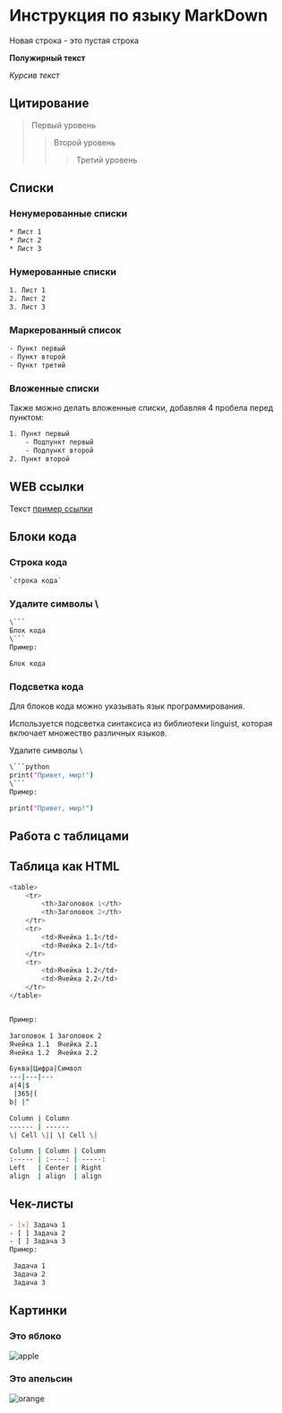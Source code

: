 # Инструкция по языку MarkDown

Новая строка - это пустая строка

**Полужирный текст**

*Курсив текст*

## Цитирование
> Первый уровень
>> Второй уровень
>>> Третий уровень

## Списки
### Ненумерованные списки
```sh
* Лист 1
* Лист 2
* Лист 3
```
### Нумерованные списки
```sh
1. Лист 1
2. Лист 2
3. Лист 3
```
### Маркерованный список
```sh
- Пункт первый
- Пункт второй
- Пункт третий
```
### Вложенные списки
Также можно делать вложенные списки, добавляя 4 пробела перед пунктом:
```sh
1. Пункт первый
    - Подпункт первый
    - Подпункт второй
2. Пункт второй
```

## WEB ссылки
Текст [пример ссылки](http.example.com "Всплывающая подсказка")
## Блоки кода
### Строка кода
```sh
`строка кода`
```
### Удалите символы \
```sh
\```
Блок кода
\```
Пример:

Блок кода
```
### Подсветка кода
Для блоков кода можно указывать язык программирования.

Используется подсветка синтаксиса из библиотеки linguist, которая включает множество различных языков.

Удалите символы \
```sh
\```python
print("Привет, мир!")
\```
Пример:

print("Привет, мир!")
```

## Работа с таблицами

## Таблица как HTML
```sh
<table>
    <tr>
        <th>Заголовок 1</th>
        <th>Заголовок 2</th>
    </tr>
    <tr>
        <td>Ячейка 1.1</td>
        <td>Ячейка 2.1</td>
    </tr>
    <tr>
        <td>Ячейка 1.2</td>
        <td>Ячейка 2.2</td>
    </tr>
</table>


Пример:

Заголовок 1	Заголовок 2
Ячейка 1.1	Ячейка 2.1
Ячейка 1.2	Ячейка 2.2
```
```sh
Буква|Цифра|Символ
---|---|---
a|4|$
 |365|(
b| |^  
```
```sh
Column | Column
------ | ------
\| Cell \|| \| Cell \|  
```
```sh
Column | Column | Column
:----- | :----: | -----:
Left   | Center | Right
align  | align  | align
```
## Чек-листы
```sh
- [x] Задача 1
- [ ] Задача 2
- [ ] Задача 3
Пример:

 Задача 1
 Задача 2
 Задача 3

```
## Картинки

### Это яблоко

![apple](apple.jpg)

### Это апельсин

![orange](orange.png)